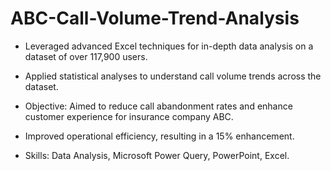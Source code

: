 # ABC-Call-Volume-Trend-Analysis

- Leveraged advanced Excel techniques for in-depth data analysis on a dataset of over 117,900 users.

- Applied statistical analyses to understand call volume trends across the dataset.

- Objective: Aimed to reduce call abandonment rates and enhance customer experience for insurance company ABC.

- Improved operational efficiency, resulting in a 15% enhancement.

-  Skills: Data Analysis, Microsoft Power Query, PowerPoint, Excel.
